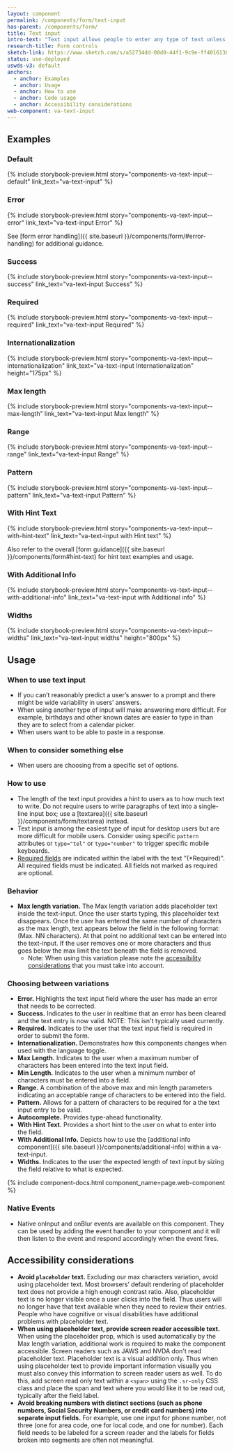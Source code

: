 ```yaml
---
layout: component
permalink: /components/form/text-input
has-parent: /components/form/
title: Text input
intro-text: "Text input allows people to enter any type of text unless otherwise restricted."
research-title: Form controls
sketch-link: https://www.sketch.com/s/a52734dd-00d0-44f1-9c9e-ff4016130e5c/p/04A043C5-65CA-43BB-88F2-E17EF8B12D7D/canvas
status: use-deployed
uswds-v3: default
anchors:
  - anchor: Examples
  - anchor: Usage
  - anchor: How to use
  - anchor: Code usage
  - anchor: Accessibility considerations
web-component: va-text-input
---
```


## Examples

### Default
{% include storybook-preview.html story="components-va-text-input--default" link_text="va-text-input" %}

### Error
{% include storybook-preview.html story="components-va-text-input--error" link_text="va-text-input Error" %}

See [form error handling]({{ site.baseurl }}/components/form/#error-handling) for additional guidance.

### Success
{% include storybook-preview.html story="components-va-text-input--success" link_text="va-text-input Success" %}

### Required
{% include storybook-preview.html story="components-va-text-input--required" link_text="va-text-input Required" %}

### Internationalization
{% include storybook-preview.html story="components-va-text-input--internationalization" link_text="va-text-input Internationalization" height="175px" %}

### Max length
{% include storybook-preview.html story="components-va-text-input--max-length" link_text="va-text-input Max length" %}

### Range
{% include storybook-preview.html story="components-va-text-input--range" link_text="va-text-input Range" %}

### Pattern
{% include storybook-preview.html story="components-va-text-input--pattern" link_text="va-text-input Pattern" %}

### With Hint Text

{% include storybook-preview.html story="components-va-text-input--with-hint-text" link_text="va-text-input with Hint text" %}

Also refer to the overall [form guidance]({{ site.baseurl }}/components/form#hint-text) for hint text examples and usage.

### With Additional Info

{% include storybook-preview.html story="components-va-text-input--with-additional-info" link_text="va-text-input with Additional info" %}

### Widths

{% include storybook-preview.html story="components-va-text-input--widths" link_text="va-text-input widths" height="800px" %}

## Usage

### When to use text input

- If you can’t reasonably predict a user’s answer to a prompt and there might be wide variability in users’ answers.
- When using another type of input will make answering more difficult. For example, birthdays and other known dates are easier to type in than they are to select from a calendar picker.
- When users want to be able to paste in a response.

### When to consider something else

- When users are choosing from a specific set of options.

### How to use 

- The length of the text input provides a hint to users as to how much text to write. Do not require users to write paragraphs of text into a single-line input box; use a [textarea]({{ site.baseurl }}/components/form/textarea) instead.
- Text input is among the easiest type of input for desktop users but are more difficult for mobile users. Consider using specific `pattern` attributes or `type="tel"` or `type="number"` to trigger specific mobile keyboards.
- [Required fields](#required) are indicated within the label with the text "(*Required)". All required fields must be indicated. All fields not marked as required are optional.

### Behavior

* **Max length variation.** The Max length variation adds placeholder text inside the text-input. Once the user starts typing, this placeholder text disappears. Once the user has entered the same number of characters as the max length, text appears below the field in the following format: (Max. NN characters). At that point no additional text can be entered into the text-input. If the user removes one or more characters and thus goes below the max limit the text beneath the field is removed.
  * Note: When using this variation please note the [accessibility considerations](#accessibility-considerations) that you must take into account.

### Choosing between variations

* **Error.** Highlights the text input field where the user has made an error that needs to be corrected.
* **Success.** Indicates to the user in realtime that an error has been cleared and the text entry is now valid. NOTE: This isn't typically used currently.
* **Required.** Indicates to the user that the text input field is required in order to submit the form.
* **Internationalization.** Demonstrates how this components changes when used with the language toggle.
* **Max Length.** Indicates to the user when a maximum number of characters has been entered into the text input field.
* **Min Length.** Indicates to the user when a minimum number of characters must be entered into a field.
* **Range.** A combination of the above max and min length parameters indicating an acceptable range of characters to be entered into the field.
* **Pattern.** Allows for a pattern of characters to be required for a the text input entry to be valid.
* **Autocomplete.** Provides type-ahead functionality. 
* **With Hint Text.** Provides a short hint to the user on what to enter into the field.
* **With Additional Info.** Depicts how to use the [additional info component]({{ site.baseurl }}/components/additional-info) within a va-text-input. 
* **Widths.** Indicates to the user the expected length of text input by sizing the field relative to what is expected.

{% include component-docs.html component_name=page.web-component %}

### Native Events

- Native onInput and onBlur events are available on this component. They can be used by adding the event handler to your component and it will then listen to the event and respond accordingly when the event fires.

## Accessibility considerations

* **Avoid `placeholder` text.** Excluding our max characters variation, avoid using placeholder text. Most browsers’ default rendering of placeholder text does not provide a high enough contrast ratio. Also, placeholder text is no longer visible once a user clicks into the field. Thus users will no longer have that text available when they need to review their entries. People who have cognitive or visual disabilities have additional problems with placeholder text.
* **When using placeholder text, provide screen reader accessible text.** When using the placeholder prop, which is used automatically by the Max length variation, additional work is required to make the component accessible. Screen readers such as JAWS and NVDA don't read placeholder text. Placeholder text is a visual addition only. Thus when using placeholder text to provide important information visually you must also convey this information to screen reader users as well. To do this, add screen read only text within a `<span>` using the `.sr-only` CSS class and place the span and text where you would like it to be read out, typically after the field label. 
* **Avoid breaking numbers with distinct sections (such as phone numbers, Social Security Numbers, or credit card numbers) into separate input fields.** For example, use one input for phone number, not three (one for area code, one for local code, and one for number). Each field needs to be labeled for a screen reader and the labels for fields broken into segments are often not meaningful.